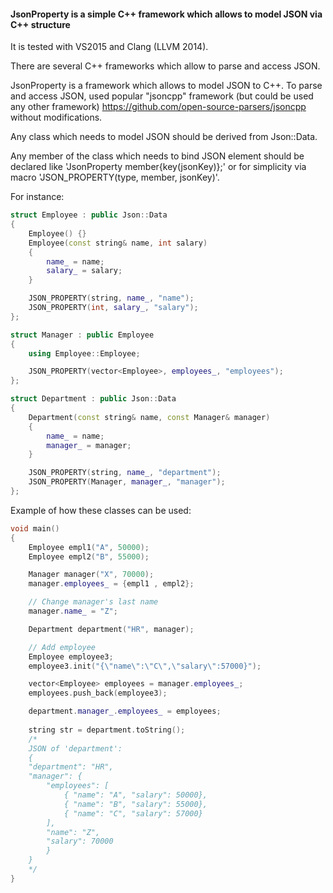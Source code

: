 #### JsonProperty is a simple C++ framework which allows to model JSON via C++ structure

It is tested with VS2015 and Clang (LLVM 2014).

There are several C++ frameworks which allow to parse and access JSON.   

JsonProperty is a framework which allows to model JSON to C++.
To parse and access JSON, used popular "jsoncpp" framework (but could be used any other framework) https://github.com/open-source-parsers/jsoncpp without modifications.

Any class which needs to model JSON should be derived from Json::Data.

Any member of the class which needs to bind JSON element should be declared like 'JsonProperty<type> member{key(jsonKey)};' or for simplicity via macro 'JSON_PROPERTY(type, member, jsonKey)'. 

For instance:
```C++
struct Employee : public Json::Data
{
    Employee() {}
    Employee(const string& name, int salary)
    {
        name_ = name;
        salary_ = salary;
    }

    JSON_PROPERTY(string, name_, "name");
    JSON_PROPERTY(int, salary_, "salary");
};

struct Manager : public Employee
{
    using Employee::Employee;

    JSON_PROPERTY(vector<Employee>, employees_, "employees");
};

struct Department : public Json::Data
{
    Department(const string& name, const Manager& manager)
    {
        name_ = name;
        manager_ = manager;
    }

    JSON_PROPERTY(string, name_, "department");
    JSON_PROPERTY(Manager, manager_, "manager");
};
```

Example of how these classes can be used:
```C++
void main()
{
    Employee empl1("A", 50000);
    Employee empl2("B", 55000);

    Manager manager("X", 70000);
    manager.employees_ = {empl1 , empl2};

    // Change manager's last name
    manager.name_ = "Z";

    Department department("HR", manager);

    // Add employee
    Employee employee3;
    employee3.init("{\"name\":\"C\",\"salary\":57000}");

    vector<Employee> employees = manager.employees_;
    employees.push_back(employee3);

    department.manager_.employees_ = employees;
    
    string str = department.toString();
    /*
    JSON of 'department':
    {
    "department": "HR",
    "manager": {
        "employees": [
            { "name": "A", "salary": 50000}, 
            { "name": "B", "salary": 55000}, 
            { "name": "C", "salary": 57000}
        ],
        "name": "Z",
        "salary": 70000
        }
    }
    */
} 
```
